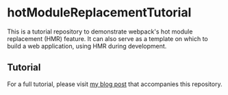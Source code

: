 # hotModuleReplacementTutorial
This is a tutorial repository to demonstrate webpack's hot module replacement (HMR) feature.
It can also serve as a template on which to build a web application, using HMR during development.

## Tutorial
For a full tutorial, please visit [my blog post](https://medium.com/@Preda/setting-up-a-react-development-environment-41b0eb3d0f04) that accompanies this repository.